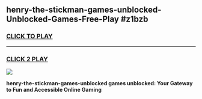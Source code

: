 
## henry-the-stickman-games-unblocked-Unblocked-Games-Free-Play #z1bzb
<h3>
<a href="https://us.freeplayer.one?title=henry-the-stickman-games-unblocked&ref=9M">CLICK TO PLAY</a></h3>
<hr>

<h3>
<a href="https://us.freeplayer.one?title=henry-the-stickman-games-unblocked&ref=9M">CLICK 2 PLAY</a>
  
</h3>

<a href="https://us.freeplayer.one?title=henry-the-stickman-games-unblocked&ref=9M"><img src="https://clearcache.store/games.png"></a>


**henry-the-stickman-games-unblocked games unblocked: Your Gateway to Fun and Accessible Online Gaming**
